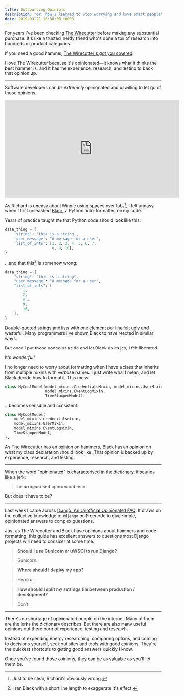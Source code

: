```yaml
---
title: Outsourcing Opinions
description: "or: how I learned to stop worrying and love smart people"
date: 2019-03-21 16:30:00 +0000
---
```


For years I've been checking [The Wirecutter](https://thewirecutter.com) before making any substantial purchase. It's like a trusted, nerdy friend who's done a ton of research into hundreds of product categories.

If you need a good hammer, [The Wirecutter's got you covered](https://thewirecutter.com/reviews/best-hammer/).

I love The Wirecutter because it's opinionated—it knows what it thinks the best hammer is, and it has the experience, research, and testing to back that opinion up.

---

Software developers can be *extremely* opinionated and unwilling to let go of those opinions.

<p class="video-wrapper video-wrapper-16-9">
    <iframe width="560" height="315" src="https://www.youtube-nocookie.com/embed/SsoOG6ZeyUI" frameborder="0" allow="accelerometer; autoplay; encrypted-media; gyroscope; picture-in-picture" allowfullscreen></iframe>
</p>

As Richard is uneasy about Winnie using spaces over tabs[^spaces-vs-tabs], I felt uneasy when I first unleashed [Black](https://black.readthedocs.io/), a Python auto-formatter, on my code.

Years of practice taught me that Python code should look like this:

```python
data_thing = {
    'string': 'this is a string',
    'user_message': "A message for a user",
    'list_of_ints': [1, 2, 3, 4, 5, 6, 7,
                     8, 9, 10],
}
```

…and that this[^exaggerated-effect] is somehow wrong:

```python
data_thing = {
    "string": "this is a string",
    "user_message": "A message for a user",
    "list_of_ints": [
        1,
        2,
        # …
        9,
        10,
    ],
}
```

Double-quoted strings and lists with one element per line felt ugly and wasteful. Many programmers I've shown Black to have reacted in similar ways.

But once I put those concerns aside and let Black do its job, I felt liberated.

It's *wonderful!*

I no longer need to worry about formatting when I have a class that inherits from multiple mixins with verbose names. I just write what I mean, and let Black decide how to format it. This mess:

```python
class MyCoolModel(model_mixins.CredentialsMixin, model_mixins.UserMixin,
                  model_mixins.EventLogMixin,
                  TimeStampedModel):
```

…becomes sensible and consistent:

```python
class MyCoolModel(
    model_mixins.CredentialsMixin,
    model_mixins.UserMixin,
    model_mixins.EventLogMixin,
    TimeStampedModel,
):
```

As The Wirecutter has an opinion on hammers, Black has an opinion on what my class declaration should look like. That opinion is backed up by experience, research, and testing.

---

When the word "opinionated" is characterised [in the dictionary](https://en.oxforddictionaries.com/definition/opinionated), it sounds like a jerk:

> an arrogant and opinionated man

But does it have to be?

---

Last week I came across [Django: An Unofficial Opinionated FAQ](https://blog.doismellburning.co.uk/django-an-unofficial-opinionated-faq/). It draws on the collective knowledge of `#django` on Freenode to give simple, opinionated answers to complex questions.

Just as The Wirecutter and Black have opinions about hammers and code formatting, this guide has excellent answers to questions most Django projects will need to consider at some time.

> **Should I use Gunicorn or uWSGI to run Django?**
>
> Gunicorn.

> **Where should I deploy my app?**
> 
> Heroku.

> **How should I split my settings file between production / development?**
> 
> Don’t.

---

There's no shortage of opinionated people on the internet. Many of them are the jerks the dictionary describes. But there are also many useful opinions out there born of experience, testing and research.

Instead of expending energy researching, comparing options, and coming to decisions yourself, seek out sites and tools with good opinions. They're the quickest shortcuts to getting good answers quickly I know.

Once you've found those opinions, they can be as valuable as you'll let them be.


[^spaces-vs-tabs]: Just to be clear, Richard's obviously wrong.

[^exaggerated-effect]: I ran Black with a short line length to exaggerate it's effect.
